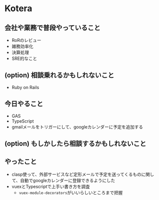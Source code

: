 # Kotera

## 会社や業務で普段やっていること

- RoRのレビュー
- 雑務効率化
- 決算処理
- SRE的なこと

## (option) 相談乗れるかもしれないこと

- Ruby on Rails

## 今日やること

- GAS
- TypeScript
- gmailメールをトリガーにして、googleカレンダーに予定を追加する

## (option) もしかしたら相談するかもしれないこと
 

## やったこと

- clasp使って、外部サービスなど定形メールで予定を送ってくるものに関して、自動でgoogleカレンダーに登録できるようにした
- vuexとTypescriptで上手い書き方を調査
  - `vuex-module-decorators`がいいらしいところまで把握
